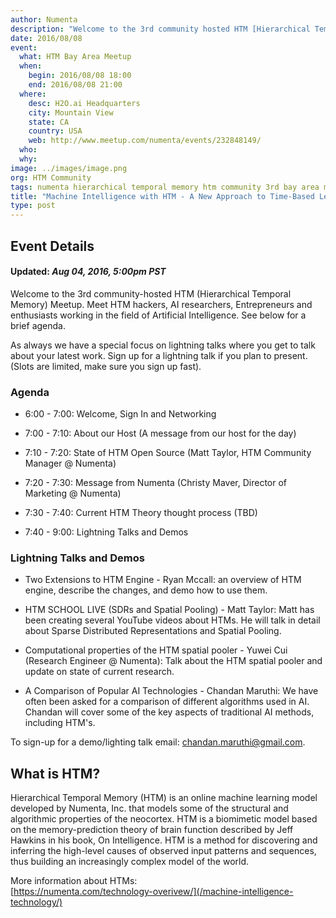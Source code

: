```yaml
---
author: Numenta
description: "Welcome to the 3rd community hosted HTM [Hierarchical Temporal Memory] Meetup. Meet HTM hackers, AI researchers, Entrepreneurs and enthusiasts working in the field of Artificial Intelligence. Read more for a brief agenda."
date: 2016/08/08
event:
  what: HTM Bay Area Meetup
  when:
    begin: 2016/08/08 18:00
    end: 2016/08/08 21:00
  where:
    desc: H2O.ai Headquarters
    city: Mountain View
    state: CA
    country: USA
    web: http://www.meetup.com/numenta/events/232848149/
  who:
  why:
image: ../images/image.png
org: HTM Community
tags: numenta hierarchical temporal memory htm community 3rd bay area meetup palo alto machine intelligence neuroscience biological
title: "Machine Intelligence with HTM - A New Approach to Time-Based Learning"
type: post
---
```


## Event Details

#### **Updated:** *Aug 04, 2016, 5:00pm PST*

Welcome to the 3rd community-hosted HTM (Hierarchical Temporal Memory) Meetup.
Meet HTM hackers, AI researchers, Entrepreneurs and enthusiasts working in the
field of Artificial Intelligence. See below for a brief agenda.

As always we have a special focus on lightning talks where you get to talk about
your latest work. Sign up for a lightning talk if you plan to present. (Slots
are limited, make sure you sign up fast).


### Agenda

* 6:00 - 7:00: Welcome, Sign In and Networking

* 7:00 - 7:10: About our Host (A message from our host for the day)

* 7:10 - 7:20: State of HTM Open Source
  (Matt Taylor, HTM Community Manager @ Numenta)

* 7:20 - 7:30: Message from Numenta
  (Christy Maver, Director of Marketing @ Numenta)

* 7:30 - 7:40: Current HTM Theory thought process (TBD)

* 7:40 - 9:00: Lightning Talks and Demos


### Lightning Talks and Demos

* Two Extensions to HTM Engine - Ryan Mccall: an overview of HTM engine,
  describe the changes, and demo how to use them.

* HTM SCHOOL LIVE (SDRs and Spatial Pooling) - Matt Taylor: Matt has been
  creating several YouTube videos about HTMs. He will talk in detail about
  Sparse Distributed Representations and Spatial Pooling.

* Computational properties of the HTM spatial pooler - Yuwei Cui (Research
  Engineer @ Numenta): Talk about the HTM spatial pooler and update on state
  of current research.

* A Comparison of Popular AI Technologies - Chandan Maruthi: We have often been
  asked for a comparison of different algorithms used in AI. Chandan will cover
  some of the key aspects of traditional AI methods, including HTM's.

To sign-up for a demo/lighting talk email:
  [chandan.maruthi@gmail.com](mailto:chandan.maruthi@gmail.com).


## What is HTM?

Hierarchical Temporal Memory (HTM) is an online machine learning model developed
by Numenta, Inc. that models some of the structural and algorithmic properties
of the neocortex. HTM is a biomimetic model based on the memory-prediction
theory of brain function described by Jeff Hawkins in his book, On Intelligence.
HTM is a method for discovering and inferring the high-level causes of observed
input patterns and sequences, thus building an increasingly complex model of the
world.

More information about HTMs: <br />
[https://numenta.com/technology-overivew/](/machine-intelligence-technology/)
